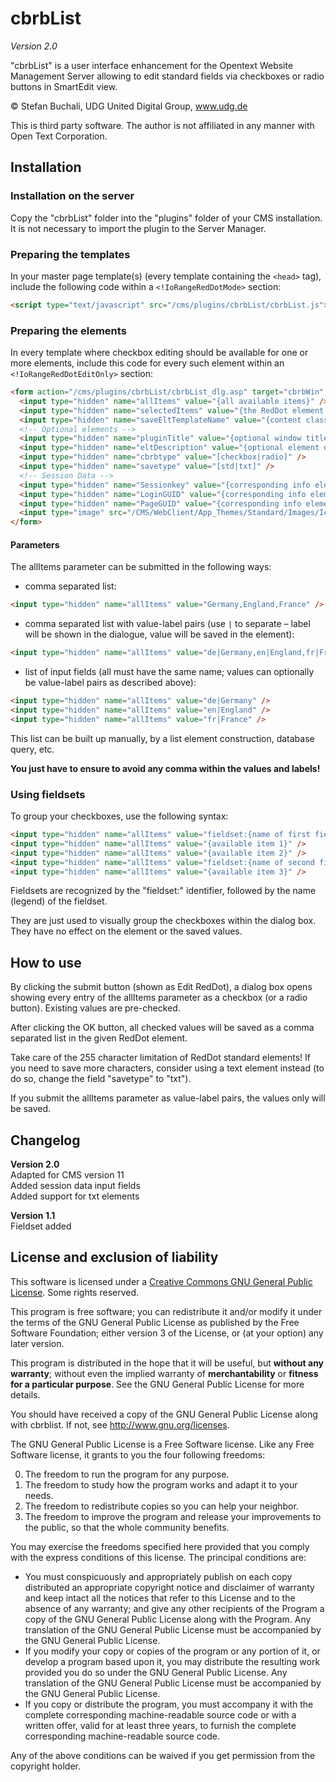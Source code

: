 # cbrbList
_Version 2.0_

"cbrbList" is a user interface enhancement for the Opentext Website Management Server allowing to edit standard fields via checkboxes or radio buttons in SmartEdit view. 

© Stefan Buchali, UDG United Digital Group, www.udg.de

This is third party software. The author is not affiliated in any manner with Open Text Corporation.

## Installation

### Installation on the server

Copy the "cbrbList" folder into the "plugins" folder of your CMS installation.  
It is not necessary to import the plugin to the Server Manager.

### Preparing the templates

In your master page template(s) (every template containing the `<head>` tag), include the following code within a `<!IoRangeRedDotMode>` section:

```html
<script type="text/javascript" src="/cms/plugins/cbrbList/cbrbList.js"></script>
```

### Preparing the elements

In every template where checkbox editing should be available for one or more elements, include this code for every such element within an `<!IoRangeRedDotEditOnly>` section: 

```html
<form action="/cms/plugins/cbrbList/cbrbList_dlg.asp" target="cbrbWin" method="post" onsubmit="opencbrbWin()">
  <input type="hidden" name="allItems" value="{all available items}" />
  <input type="hidden" name="selectedItems" value="{the RedDot element to be edited}" />
  <input type="hidden" name="saveEltTemplateName" value="{content class name of that element}" />
  <!-- Optional elements --> 
  <input type="hidden" name="pluginTitle" value="{optional window title}" />
  <input type="hidden" name="eltDescription" value="{optional element description}" />
  <input type="hidden" name="cbrbtype" value="[checkbox|radio]" />
  <input type="hidden" name="savetype" value="[std|txt]" />
  <!-- Session Data --> 
  <input type="hidden" name="Sessionkey" value="{corresponding info element}" />
  <input type="hidden" name="LoginGUID" value="{corresponding info element}" />
  <input type="hidden" name="PageGUID" value="{corresponding info element}" />
  <input type="image" src="/CMS/WebClient/App_Themes/Standard/Images/Icons/icon_reddot.png" />Edit element 
</form>
```

#### Parameters

The allItems parameter can be submitted in the following ways:

- comma separated list: 
   
```html
<input type="hidden" name="allItems" value="Germany,England,France" /> 
```
 
- comma separated list with value-label pairs (use `|` to separate – label will be shown in the dialogue, value will be saved in the element): 
 
```html
<input type="hidden" name="allItems" value="de|Germany,en|England,fr|France" /> 
```
 
- list of input fields (all must have the same name; values can optionally be value-label pairs as described above): 
 
```html
<input type="hidden" name="allItems" value="de|Germany" /> 
<input type="hidden" name="allItems" value="en|England" /> 
<input type="hidden" name="allItems" value="fr|France" /> 
```
 
This list can be built up manually, by a list element construction, database query, etc.

**You just have to ensure to avoid any comma within the values and labels!**

### Using fieldsets

To group your checkboxes, use the following syntax: 
 
```html
<input type="hidden" name="allItems" value="fieldset:{name of first fieldset}" />
<input type="hidden" name="allItems" value="{available item 1}" />
<input type="hidden" name="allItems" value="{available item 2}" />
<input type="hidden" name="allItems" value="fieldset:{name of second fieldset}" />
<input type="hidden" name="allItems" value="{available item 3}" />
```
 
Fieldsets are recognized by the "fieldset:" identifier, followed by the name (legend) of the fieldset.

They are just used to visually group the checkboxes within the dialog box. They have no effect on the element or the saved values.

## How to use

By clicking the submit button (shown as Edit RedDot), a dialog box opens showing every entry of the allItems parameter as a checkbox (or a radio button). Existing values are pre-checked.

After clicking the OK button, all checked values will be saved as a comma separated list in the given RedDot element.

Take care of the 255 character limitation of RedDot standard elements! If you need to save more characters, consider using a text element instead (to do so, change the field "savetype" to "txt").

If you submit the allItems parameter as value-label pairs, the values only will be saved.

## Changelog

**Version 2.0**  
Adapted for CMS version 11  
Added session data input fields  
Added support for txt elements

**Version 1.1**  
Fieldset added

## License and exclusion of liability

This software is licensed under a [Creative Commons GNU General Public License](http://creativecommons.org/licenses/GPL/2.0/). Some rights reserved.

This program is free software; you can redistribute it and/or modify it under the terms of the GNU General Public License as published by the Free Software Foundation; either version 3 of the License, or (at your option) any later version.

This program is distributed in the hope that it will be useful, but **without any warranty**; without even the implied warranty of **merchantability** or **fitness for a particular purpose**. See the GNU General Public License for more details.

You should have received a copy of the GNU General Public License along with cbrblist. If not, see http://www.gnu.org/licenses.

The GNU General Public License is a Free Software license. Like any Free Software license, it grants to you the four following freedoms:

0. The freedom to run the program for any purpose.
1. The freedom to study how the program works and adapt it to your needs.
2. The freedom to redistribute copies so you can help your neighbor.
3. The freedom to improve the program and release your improvements to the public, so that the whole community benefits.

You may exercise the freedoms specified here provided that you comply with the express conditions of this license. The principal conditions are:

- You must conspicuously and appropriately publish on each copy distributed an appropriate copyright notice and disclaimer of warranty and keep intact all the notices that refer to this License and to the absence of any warranty; and give any other recipients of the Program a copy of the GNU General Public License along with the Program. Any translation of the GNU General Public License must be accompanied by the GNU General Public License.
- If you modify your copy or copies of the program or any portion of it, or develop a program based upon it, you may distribute the resulting work provided you do so under the GNU General Public License. Any translation of the GNU General Public License must be accompanied by the GNU General Public License.
- If you copy or distribute the program, you must accompany it with the complete corresponding machine-readable source code or with a written offer, valid for at least three years, to furnish the complete corresponding machine-readable source code.

Any of the above conditions can be waived if you get permission from the copyright holder.
